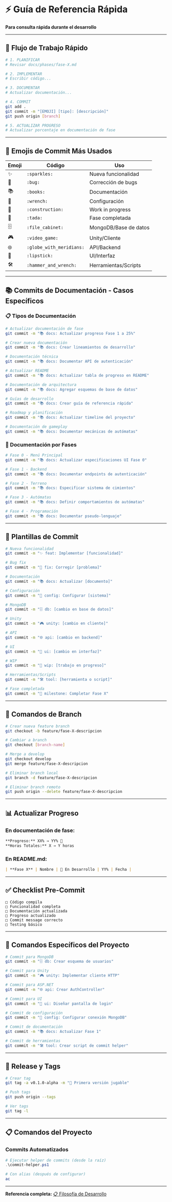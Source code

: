 # ⚡ Guía de Referencia Rápida

**Para consulta rápida durante el desarrollo**

---

## 🔄 Flujo de Trabajo Rápido

```bash
# 1. PLANIFICAR
# Revisar docs/phases/fase-X.md

# 2. IMPLEMENTAR
# Escribir código...

# 3. DOCUMENTAR
# Actualizar documentación...

# 4. COMMIT
git add .
git commit -m "[EMOJI] [tipo]: [descripción]"
git push origin [branch]

# 5. ACTUALIZAR PROGRESO
# Actualizar porcentaje en documentación de fase
```

---

## 🎨 Emojis de Commit Más Usados

| Emoji | Código | Uso |
|-------|--------|-----|
| ✨ | `:sparkles:` | Nueva funcionalidad |
| 🐛 | `:bug:` | Corrección de bugs |
| 📚 | `:books:` | Documentación |
| 🔧 | `:wrench:` | Configuración |
| 🚧 | `:construction:` | Work in progress |
| 🎉 | `:tada:` | Fase completada |
| 🗄️ | `:file_cabinet:` | MongoDB/Base de datos |
| 🎮 | `:video_game:` | Unity/Cliente |
| 🌐 | `:globe_with_meridians:` | API/Backend |
| 💄 | `:lipstick:` | UI/Interfaz |
| 🛠️ | `:hammer_and_wrench:` | Herramientas/Scripts |

---

## 📚 Commits de Documentación - Casos Específicos

### **📋 Tipos de Documentación**
```bash
# Actualizar documentación de fase
git commit -m "📚 docs: Actualizar progreso Fase 1 a 25%"

# Crear nueva documentación
git commit -m "📚 docs: Crear lineamientos de desarrollo"

# Documentación técnica
git commit -m "📚 docs: Documentar API de autenticación"

# Actualizar README
git commit -m "📚 docs: Actualizar tabla de progreso en README"

# Documentación de arquitectura
git commit -m "📚 docs: Agregar esquemas de base de datos"

# Guías de desarrollo
git commit -m "📚 docs: Crear guía de referencia rápida"

# Roadmap y planificación
git commit -m "📚 docs: Actualizar timeline del proyecto"

# Documentación de gameplay
git commit -m "📚 docs: Documentar mecánicas de autómatas"
```

### **🎯 Documentación por Fases**
```bash
# Fase 0 - Menú Principal
git commit -m "📚 docs: Actualizar especificaciones UI Fase 0"

# Fase 1 - Backend
git commit -m "📚 docs: Documentar endpoints de autenticación"

# Fase 2 - Terreno
git commit -m "📚 docs: Especificar sistema de cimientos"

# Fase 3 - Autómatas
git commit -m "📚 docs: Definir comportamientos de autómatas"

# Fase 4 - Programación
git commit -m "📚 docs: Documentar pseudo-lenguaje"
```

---

## 📝 Plantillas de Commit

```bash
# Nueva funcionalidad
git commit -m "✨ feat: Implementar [funcionalidad]"

# Bug fix
git commit -m "🐛 fix: Corregir [problema]"

# Documentación
git commit -m "📚 docs: Actualizar [documento]"

# Configuración
git commit -m "🔧 config: Configurar [sistema]"

# MongoDB
git commit -m "🗄️ db: [cambio en base de datos]"

# Unity
git commit -m "🎮 unity: [cambio en cliente]"

# API
git commit -m "🌐 api: [cambio en backend]"

# UI
git commit -m "💄 ui: [cambio en interfaz]"

# WIP
git commit -m "🚧 wip: [trabajo en progreso]"

# Herramientas/Scripts
git commit -m "🛠️ tool: [herramienta o script]"

# Fase completada
git commit -m "🎉 milestone: Completar Fase X"
```

---

## 🌿 Comandos de Branch

```bash
# Crear nueva feature branch
git checkout -b feature/fase-X-descripcion

# Cambiar a branch
git checkout [branch-name]

# Merge a develop
git checkout develop
git merge feature/fase-X-descripcion

# Eliminar branch local
git branch -d feature/fase-X-descripcion

# Eliminar branch remoto
git push origin --delete feature/fase-X-descripcion
```

---

## 📊 Actualizar Progreso

### En documentación de fase:
```markdown
**Progreso:** XX% → YY% 🚧
**Horas Totales:** X → Y horas
```

### En README.md:
```markdown
| **Fase X** | Nombre | 🚧 En Desarrollo | YY% | Fecha |
```

---

## ✅ Checklist Pre-Commit

```
□ Código compila
□ Funcionalidad completa
□ Documentación actualizada
□ Progreso actualizado
□ Commit message correcto
□ Testing básico
```

---

## 🎯 Comandos Específicos del Proyecto

```bash
# Commit para MongoDB
git commit -m "🗄️ db: Crear esquema de usuarios"

# Commit para Unity
git commit -m "🎮 unity: Implementar cliente HTTP"

# Commit para ASP.NET
git commit -m "🌐 api: Crear AuthController"

# Commit para UI
git commit -m "💄 ui: Diseñar pantalla de login"

# Commit de configuración
git commit -m "🔧 config: Configurar conexión MongoDB"

# Commit de documentación
git commit -m "📚 docs: Actualizar Fase 1"

# Commit de herramientas
git commit -m "🛠️ tool: Crear script de commit helper"
```

---

## 🚀 Release y Tags

```bash
# Crear tag
git tag -a v0.1.0-alpha -m "🎉 Primera versión jugable"

# Push tags
git push origin --tags

# Ver tags
git tag -l
```

---

## **📋 Comandos del Proyecto**

### **Commits Automatizados**
```powershell
# Ejecutar helper de commits (desde la raíz)
.\commit-helper.ps1

# Con alias (después de configurar)
ac
```

---

**Referencia completa:** [📋 Filosofía de Desarrollo](philosophy.md)